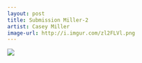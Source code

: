 ```yaml
---
layout: post
title: Submission Miller-2
artist: Casey Miller
image-url: http://i.imgur.com/zl2FLVl.png
---
```


<!-- This part is optional: -->
![](http://i.imgur.com/zl2FLVl.png)
